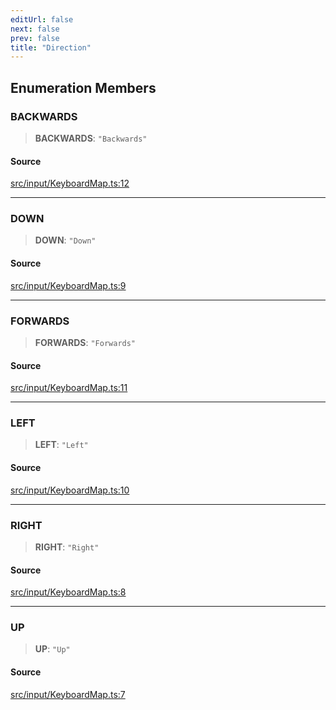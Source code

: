 ```yaml
---
editUrl: false
next: false
prev: false
title: "Direction"
---
```


## Enumeration Members

### BACKWARDS

> **BACKWARDS**: `"Backwards"`

#### Source

[src/input/KeyboardMap.ts:12](https://github.com/relishinc/dill-pixel/blob/543438455c9a47928084300159416186c2aa1095/src/input/KeyboardMap.ts#L12)

***

### DOWN

> **DOWN**: `"Down"`

#### Source

[src/input/KeyboardMap.ts:9](https://github.com/relishinc/dill-pixel/blob/543438455c9a47928084300159416186c2aa1095/src/input/KeyboardMap.ts#L9)

***

### FORWARDS

> **FORWARDS**: `"Forwards"`

#### Source

[src/input/KeyboardMap.ts:11](https://github.com/relishinc/dill-pixel/blob/543438455c9a47928084300159416186c2aa1095/src/input/KeyboardMap.ts#L11)

***

### LEFT

> **LEFT**: `"Left"`

#### Source

[src/input/KeyboardMap.ts:10](https://github.com/relishinc/dill-pixel/blob/543438455c9a47928084300159416186c2aa1095/src/input/KeyboardMap.ts#L10)

***

### RIGHT

> **RIGHT**: `"Right"`

#### Source

[src/input/KeyboardMap.ts:8](https://github.com/relishinc/dill-pixel/blob/543438455c9a47928084300159416186c2aa1095/src/input/KeyboardMap.ts#L8)

***

### UP

> **UP**: `"Up"`

#### Source

[src/input/KeyboardMap.ts:7](https://github.com/relishinc/dill-pixel/blob/543438455c9a47928084300159416186c2aa1095/src/input/KeyboardMap.ts#L7)
